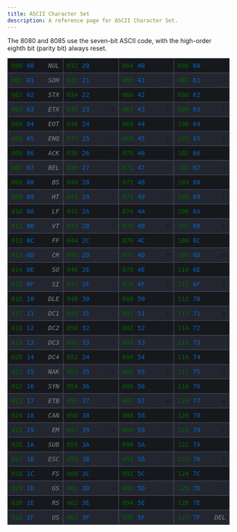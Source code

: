 ```yaml
---
title: ASCII Character Set
description: A reference page for ASCII Character Set.
---
```

The 8080 and 8085 use the seven-bit ASCII code, with the high-order eighth bit
(parity bit) always reset.

<div class="ascii-table">
  <div class="ascii-item control"><span class="char">NUL</span> <span class="hex">00</span> <span class="dec">000</span></div>
  <div class="ascii-item control"><span class="char">SOH</span> <span class="hex">01</span> <span class="dec">001</span></div>
  <div class="ascii-item control"><span class="char">STX</span> <span class="hex">02</span> <span class="dec">002</span></div>
  <div class="ascii-item control"><span class="char">ETX</span> <span class="hex">03</span> <span class="dec">003</span></div>
  <div class="ascii-item control"><span class="char">EOT</span> <span class="hex">04</span> <span class="dec">004</span></div>
  <div class="ascii-item control"><span class="char">ENQ</span> <span class="hex">05</span> <span class="dec">005</span></div>
  <div class="ascii-item control"><span class="char">ACK</span> <span class="hex">06</span> <span class="dec">006</span></div>
  <div class="ascii-item control"><span class="char">BEL</span> <span class="hex">07</span> <span class="dec">007</span></div>
  <div class="ascii-item control"><span class="char">BS</span>  <span class="hex">08</span> <span class="dec">008</span></div>
  <div class="ascii-item control"><span class="char">HT</span>  <span class="hex">09</span> <span class="dec">009</span></div>
  <div class="ascii-item control"><span class="char">LF</span>  <span class="hex">0A</span> <span class="dec">010</span></div>
  <div class="ascii-item control"><span class="char">VT</span>  <span class="hex">0B</span> <span class="dec">011</span></div>
  <div class="ascii-item control"><span class="char">FF</span>  <span class="hex">0C</span> <span class="dec">012</span></div>
  <div class="ascii-item control"><span class="char">CR</span>  <span class="hex">0D</span> <span class="dec">013</span></div>
  <div class="ascii-item control"><span class="char">SO</span>  <span class="hex">0E</span> <span class="dec">014</span></div>
  <div class="ascii-item control"><span class="char">SI</span>  <span class="hex">0F</span> <span class="dec">015</span></div>
  <div class="ascii-item control"><span class="char">DLE</span> <span class="hex">10</span> <span class="dec">016</span></div>
  <div class="ascii-item control"><span class="char">DC1</span> <span class="hex">11</span> <span class="dec">017</span></div>
  <div class="ascii-item control"><span class="char">DC2</span> <span class="hex">12</span> <span class="dec">018</span></div>
  <div class="ascii-item control"><span class="char">DC3</span> <span class="hex">13</span> <span class="dec">019</span></div>
  <div class="ascii-item control"><span class="char">DC4</span> <span class="hex">14</span> <span class="dec">020</span></div>
  <div class="ascii-item control"><span class="char">NAK</span> <span class="hex">15</span> <span class="dec">021</span></div>
  <div class="ascii-item control"><span class="char">SYN</span> <span class="hex">16</span> <span class="dec">022</span></div>
  <div class="ascii-item control"><span class="char">ETB</span> <span class="hex">17</span> <span class="dec">023</span></div>
  <div class="ascii-item control"><span class="char">CAN</span> <span class="hex">18</span> <span class="dec">024</span></div>
  <div class="ascii-item control"><span class="char">EM</span>  <span class="hex">19</span> <span class="dec">025</span></div>
  <div class="ascii-item control"><span class="char">SUB</span> <span class="hex">1A</span> <span class="dec">026</span></div>
  <div class="ascii-item control"><span class="char">ESC</span> <span class="hex">1B</span> <span class="dec">027</span></div>
  <div class="ascii-item control"><span class="char">FS</span>  <span class="hex">1C</span> <span class="dec">028</span></div>
  <div class="ascii-item control"><span class="char">GS</span>  <span class="hex">1D</span> <span class="dec">029</span></div>
  <div class="ascii-item control"><span class="char">RS</span>  <span class="hex">1E</span> <span class="dec">030</span></div>
  <div class="ascii-item control"><span class="char">US</span>  <span class="hex">1F</span> <span class="dec">031</span></div>
  <div class="ascii-item"><span class="char">SP</span>  <span class="hex">20</span> <span class="dec">032</span></div>
  <div class="ascii-item"><span class="char">!</span>   <span class="hex">21</span> <span class="dec">033</span></div>
  <div class="ascii-item"><span class="char">"</span>   <span class="hex">22</span> <span class="dec">034</span></div>
  <div class="ascii-item"><span class="char">#</span>   <span class="hex">23</span> <span class="dec">035</span></div>
  <div class="ascii-item"><span class="char">$</span>   <span class="hex">24</span> <span class="dec">036</span></div>
  <div class="ascii-item"><span class="char">%</span>   <span class="hex">25</span> <span class="dec">037</span></div>
  <div class="ascii-item"><span class="char">&amp;</span>   <span class="hex">26</span> <span class="dec">038</span></div>
  <div class="ascii-item"><span class="char">'</span>   <span class="hex">27</span> <span class="dec">039</span></div>
  <div class="ascii-item"><span class="char">(</span>   <span class="hex">28</span> <span class="dec">040</span></div>
  <div class="ascii-item"><span class="char">)</span>   <span class="hex">29</span> <span class="dec">041</span></div>
  <div class="ascii-item"><span class="char">*</span>   <span class="hex">2A</span> <span class="dec">042</span></div>
  <div class="ascii-item"><span class="char">+</span>   <span class="hex">2B</span> <span class="dec">043</span></div>
  <div class="ascii-item"><span class="char">,</span>   <span class="hex">2C</span> <span class="dec">044</span></div>
  <div class="ascii-item"><span class="char">-</span>   <span class="hex">2D</span> <span class="dec">045</span></div>
  <div class="ascii-item"><span class="char">.</span>   <span class="hex">2E</span> <span class="dec">046</span></div>
  <div class="ascii-item"><span class="char">/</span>   <span class="hex">2F</span> <span class="dec">047</span></div>
  <div class="ascii-item"><span class="char">0</span>   <span class="hex">30</span> <span class="dec">048</span></div>
  <div class="ascii-item"><span class="char">1</span>   <span class="hex">31</span> <span class="dec">049</span></div>
  <div class="ascii-item"><span class="char">2</span>   <span class="hex">32</span> <span class="dec">050</span></div>
  <div class="ascii-item"><span class="char">3</span>   <span class="hex">33</span> <span class="dec">051</span></div>
  <div class="ascii-item"><span class="char">4</span>   <span class="hex">34</span> <span class="dec">052</span></div>
  <div class="ascii-item"><span class="char">5</span>   <span class="hex">35</span> <span class="dec">053</span></div>
  <div class="ascii-item"><span class="char">6</span>   <span class="hex">36</span> <span class="dec">054</span></div>
  <div class="ascii-item"><span class="char">7</span>   <span class="hex">37</span> <span class="dec">055</span></div>
  <div class="ascii-item"><span class="char">8</span>   <span class="hex">38</span> <span class="dec">056</span></div>
  <div class="ascii-item"><span class="char">9</span>   <span class="hex">39</span> <span class="dec">057</span></div>
  <div class="ascii-item"><span class="char">:</span>   <span class="hex">3A</span> <span class="dec">058</span></div>
  <div class="ascii-item"><span class="char">;</span>   <span class="hex">3B</span> <span class="dec">059</span></div>
  <div class="ascii-item"><span class="char"><</span>   <span class="hex">3C</span> <span class="dec">060</span></div>
  <div class="ascii-item"><span class="char">=</span>   <span class="hex">3D</span> <span class="dec">061</span></div>
  <div class="ascii-item"><span class="char">></span>   <span class="hex">3E</span> <span class="dec">062</span></div>
  <div class="ascii-item"><span class="char">?</span>   <span class="hex">3F</span> <span class="dec">063</span></div>
  <div class="ascii-item"><span class="char">@</span>   <span class="hex">40</span> <span class="dec">064</span></div>
  <div class="ascii-item"><span class="char">A</span>   <span class="hex">41</span> <span class="dec">065</span></div>
  <div class="ascii-item"><span class="char">B</span>   <span class="hex">42</span> <span class="dec">066</span></div>
  <div class="ascii-item"><span class="char">C</span>   <span class="hex">43</span> <span class="dec">067</span></div>
  <div class="ascii-item"><span class="char">D</span>   <span class="hex">44</span> <span class="dec">068</span></div>
  <div class="ascii-item"><span class="char">E</span>   <span class="hex">45</span> <span class="dec">069</span></div>
  <div class="ascii-item"><span class="char">F</span>   <span class="hex">46</span> <span class="dec">070</span></div>
  <div class="ascii-item"><span class="char">G</span>   <span class="hex">47</span> <span class="dec">071</span></div>
  <div class="ascii-item"><span class="char">H</span>   <span class="hex">48</span> <span class="dec">072</span></div>
  <div class="ascii-item"><span class="char">I</span>   <span class="hex">49</span> <span class="dec">073</span></div>
  <div class="ascii-item"><span class="char">J</span>   <span class="hex">4A</span> <span class="dec">074</span></div>
  <div class="ascii-item"><span class="char">K</span>   <span class="hex">4B</span> <span class="dec">075</span></div>
  <div class="ascii-item"><span class="char">L</span>   <span class="hex">4C</span> <span class="dec">076</span></div>
  <div class="ascii-item"><span class="char">M</span>   <span class="hex">4D</span> <span class="dec">077</span></div>
  <div class="ascii-item"><span class="char">N</span>   <span class="hex">4E</span> <span class="dec">078</span></div>
  <div class="ascii-item"><span class="char">O</span>   <span class="hex">4F</span> <span class="dec">079</span></div>
  <div class="ascii-item"><span class="char">P</span>   <span class="hex">50</span> <span class="dec">080</span></div>
  <div class="ascii-item"><span class="char">Q</span>   <span class="hex">51</span> <span class="dec">081</span></div>
  <div class="ascii-item"><span class="char">R</span>   <span class="hex">52</span> <span class="dec">082</span></div>
  <div class="ascii-item"><span class="char">S</span>   <span class="hex">53</span> <span class="dec">083</span></div>
  <div class="ascii-item"><span class="char">T</span>   <span class="hex">54</span> <span class="dec">084</span></div>
  <div class="ascii-item"><span class="char">U</span>   <span class="hex">55</span> <span class="dec">085</span></div>
  <div class="ascii-item"><span class="char">V</span>   <span class="hex">56</span> <span class="dec">086</span></div>
  <div class="ascii-item"><span class="char">W</span>   <span class="hex">57</span> <span class="dec">087</span></div>
  <div class="ascii-item"><span class="char">X</span>   <span class="hex">58</span> <span class="dec">088</span></div>
  <div class="ascii-item"><span class="char">Y</span>   <span class="hex">59</span> <span class="dec">089</span></div>
  <div class="ascii-item"><span class="char">Z</span>   <span class="hex">5A</span> <span class="dec">090</span></div>
  <div class="ascii-item"><span class="char">[</span>   <span class="hex">5B</span> <span class="dec">091</span></div>
  <div class="ascii-item"><span class="char">\</span>   <span class="hex">5C</span> <span class="dec">092</span></div>
  <div class="ascii-item"><span class="char">]</span>   <span class="hex">5D</span> <span class="dec">093</span></div>
  <div class="ascii-item"><span class="char">^</span>   <span class="hex">5E</span> <span class="dec">094</span></div>
  <div class="ascii-item"><span class="char">_</span>   <span class="hex">5F</span> <span class="dec">095</span></div>
  <div class="ascii-item"><span class="char">`</span>   <span class="hex">60</span> <span class="dec">096</span></div>
  <div class="ascii-item"><span class="char">a</span>   <span class="hex">61</span> <span class="dec">097</span></div>
  <div class="ascii-item"><span class="char">b</span>   <span class="hex">62</span> <span class="dec">098</span></div>
  <div class="ascii-item"><span class="char">c</span>   <span class="hex">63</span> <span class="dec">099</span></div>
  <div class="ascii-item"><span class="char">d</span>   <span class="hex">64</span> <span class="dec">100</span></div>
  <div class="ascii-item"><span class="char">e</span>   <span class="hex">65</span> <span class="dec">101</span></div>
  <div class="ascii-item"><span class="char">f</span>   <span class="hex">66</span> <span class="dec">102</span></div>
  <div class="ascii-item"><span class="char">g</span>   <span class="hex">67</span> <span class="dec">103</span></div>
  <div class="ascii-item"><span class="char">h</span>   <span class="hex">68</span> <span class="dec">104</span></div>
  <div class="ascii-item"><span class="char">i</span>   <span class="hex">69</span> <span class="dec">105</span></div>
  <div class="ascii-item"><span class="char">j</span>   <span class="hex">6A</span> <span class="dec">106</span></div>
  <div class="ascii-item"><span class="char">k</span>   <span class="hex">6B</span> <span class="dec">107</span></div>
  <div class="ascii-item"><span class="char">l</span>   <span class="hex">6C</span> <span class="dec">108</span></div>
  <div class="ascii-item"><span class="char">m</span>   <span class="hex">6D</span> <span class="dec">109</span></div>
  <div class="ascii-item"><span class="char">n</span>   <span class="hex">6E</span> <span class="dec">110</span></div>
  <div class="ascii-item"><span class="char">o</span>   <span class="hex">6F</span> <span class="dec">111</span></div>
  <div class="ascii-item"><span class="char">p</span>   <span class="hex">70</span> <span class="dec">112</span></div>
  <div class="ascii-item"><span class="char">q</span>   <span class="hex">71</span> <span class="dec">113</span></div>
  <div class="ascii-item"><span class="char">r</span>   <span class="hex">72</span> <span class="dec">114</span></div>
  <div class="ascii-item"><span class="char">s</span>   <span class="hex">73</span> <span class="dec">115</span></div>
  <div class="ascii-item"><span class="char">t</span>   <span class="hex">74</span> <span class="dec">116</span></div>
  <div class="ascii-item"><span class="char">u</span>   <span class="hex">75</span> <span class="dec">117</span></div>
  <div class="ascii-item"><span class="char">v</span>   <span class="hex">76</span> <span class="dec">118</span></div>
  <div class="ascii-item"><span class="char">w</span>   <span class="hex">77</span> <span class="dec">119</span></div>
  <div class="ascii-item"><span class="char">x</span>   <span class="hex">78</span> <span class="dec">120</span></div>
  <div class="ascii-item"><span class="char">y</span>   <span class="hex">79</span> <span class="dec">121</span></div>
  <div class="ascii-item"><span class="char">z</span>   <span class="hex">7A</span> <span class="dec">122</span></div>
  <div class="ascii-item"><span class="char">{</span>   <span class="hex">7B</span> <span class="dec">123</span></div>
  <div class="ascii-item"><span class="char">|</span>   <span class="hex">7C</span> <span class="dec">124</span></div>
  <div class="ascii-item"><span class="char">}</span>   <span class="hex">7D</span> <span class="dec">125</span></div>
  <div class="ascii-item"><span class="char">~</span>   <span class="hex">7E</span> <span class="dec">126</span></div>
  <div class="ascii-item control"><span class="char">DEL</span>   <span class="hex">7F</span> <span class="dec">127</span></div>
</div>

<style>
    .ascii-table {
        column-count: 4;
        column-gap: 0rem;
        max-width: 800px;
        margin: 0 auto;
        font-family: monospace;
        border-right: 1px solid rgb(75, 85, 99);
        border-bottom: 1px solid rgb(75, 85, 99);
    }
    .ascii-item {
      display: flex;
      flex-direction: row-reverse;
      gap: 0rem;
      break-inside: avoid;
      padding: 0.5rem 0.5rem;
      margin: 0 !important;
      justify-content: space-between;
      border: 1px solid rgb(75, 85, 99);
      border-right: none;
      border-bottom: none;
    }
    .ascii-item:hover {
      background-color: rgb(75, 85, 99);
    }
    .char {
      border-radius: 3px;
      width: 3rem;
      text-align: right;
    }
    .hex, .dec {
        text-align: right;
    }
    .control .char {
        color: #888;
        font-style: italic;
    }
    .hex {
        color: #0066cc;
    }
    .dec {
        color: #006600;
    }
    .ascii-item:nth-child(2n) {
        background-color: #23262f;
    }

    .ascii-item:nth-child(2n + 1) {
        background-color: #17181c;
    }
</style>

